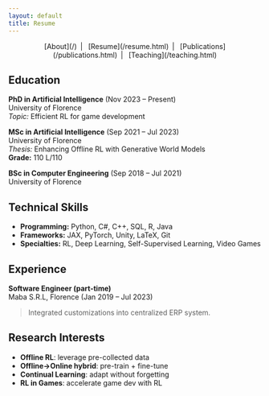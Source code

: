 ```yaml
---
layout: default
title: Resume
---
```


<nav style="text-align:center; margin-bottom:1em;">
[About](/) | 
[Resume](/resume.html) | 
[Publications](/publications.html) | 
[Teaching](/teaching.html)
</nav>


## Education

**PhD in Artificial Intelligence** (Nov 2023 – Present)  
University of Florence  
_Topic:_ Efficient RL for game development

**MSc in Artificial Intelligence** (Sep 2021 – Jul 2023)  
University of Florence  
_Thesis:_ Enhancing Offline RL with Generative World Models  
**Grade:** 110 L/110  

**BSc in Computer Engineering** (Sep 2018 – Jul 2021)  
University of Florence

## Technical Skills

- **Programming:** Python, C#, C++, SQL, R, Java  
- **Frameworks:** JAX, PyTorch, Unity, LaTeX, Git  
- **Specialties:** RL, Deep Learning, Self-Supervised Learning, Video Games

## Experience

**Software Engineer (part-time)**  
Maba S.R.L, Florence (Jan 2019 – Jul 2023)  
> Integrated customizations into centralized ERP system.

## Research Interests

- **Offline RL**: leverage pre-collected data  
- **Offline→Online hybrid**: pre-train + fine-tune  
- **Continual Learning**: adapt without forgetting  
- **RL in Games**: accelerate game dev with RL
